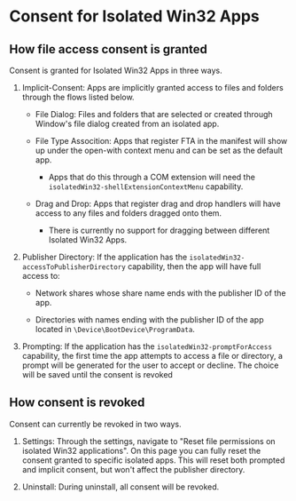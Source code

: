 # Consent for Isolated Win32 Apps

## How file access consent is granted

Consent is granted for Isolated Win32 Apps in three ways.
 
1. Implicit-Consent: Apps are implicitly granted access to files and folders through the flows
listed below. 

    * File Dialog: Files and folders that are selected or created through Window's file dialog
    created from an isolated app.

    * File Type Assocition: Apps that register FTA in the manifest will show up under the open-with
    context menu and can be set as the default app. 
        * Apps that do this through a COM extension will need the 
        `isolatedWin32-shellExtensionContextMenu` capability.

    * Drag and Drop: Apps that register drag and drop handlers will have access to any files and
    folders dragged onto them.
        * There is currently no support for dragging between different Isolated Win32 Apps.

2. Publisher Directory: If the application has the `isolatedWin32-accessToPublisherDirectory` 
capability, then the app will have full access to:

    * Network shares whose share name ends with the publisher ID of the app.

    * Directories with names ending with the publisher ID of the app located in
    `\Device\BootDevice\ProgramData`.

3. Prompting: If the application has the `isolatedWin32-promptForAccess` capability, the first time
the app attempts to access a file or directory, a prompt will be generated for the user to accept
or decline. The choice will be saved until the consent is revoked

## How consent is revoked

Consent can currently be revoked in two ways.

1. Settings: Through the settings, navigate to "Reset file permissions on isolated Win32 
applications". On this page you can fully reset the consent granted to specific isolated apps. This
will reset both prompted and implicit consent, but won't affect the publisher directory.

2. Uninstall: During uninstall, all consent will be revoked.